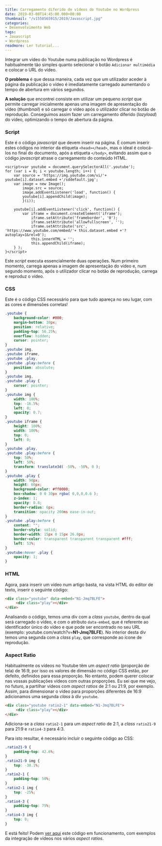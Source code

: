 ```yaml
---
title: Carregamento diferido de vídeos do Youtube no Wordpress
date: 2019-03-08T14:45:00.000+00:00
thumbnail: "/v1558565915/2019/Javascript.jpg"
categories:
- Desenvolvimento Web
tags:
- Javascript
- Wordpress
readmore: Ler tutorial...
---
```

Integrar um vídeo do Youtube numa publicação no Wordpress é habitualmente tão simples quanto selecionar o botão `Adicionar multimédia` e colocar o URL do vídeo.

**O problema** é que dessa maneira, cada vez que um utilizador aceder à página da publicação o vídeo é imediatamente carregado aumentando o tempo de abertura em vários segundos.

**A solução** que encontrei consiste em utilizar um pequeno _script_ que permite carregar inicialmente apenas uma imagem de apresentação do vídeo (_thumbnail_) e só carregar o vídeo após o utilizador clicar no botão de reprodução. Conseguimos assim fazer um carregamento diferido (_lazyload_) do vídeo, optimizando o tempo de abertura da página.

<!--readmore-->

### Script

Este é o código _javascript_ que devem inserir na página. É comum inserir estes códigos no interior da etiqueta `<head></head>`, mas o ideal é colocá-los no final do documento, após a etiqueta `</body>`, evitando assim que o código _javascript_ atrase o carregamento do conteúdo HTML.

```JS
<script>var youtube = document.querySelectorAll('.youtube');
for (var i = 0; i < youtube.length; i++) {
    var source = 'https://img.youtube.com/vi/'+ youtube[i].dataset.embed +'/sddefault.jpg';
    var image = new Image();
        image.src = source;
        image.addEventListener('load', function() {
        youtube[i].appendChild(image);
        }(i));

    youtube[i].addEventListener('click', function() {
        var iframe = document.createElement('iframe');
            iframe.setAttribute('frameborder', '0');
            iframe.setAttribute('allowfullscreen', '');
            iframe.setAttribute('src', 'https://www.youtube.com/embed/'+ this.dataset.embed +'?autoplay=1&rel=0');
            this.innerHTML = '';
            this.appendChild(iframe);
    } );
}</script>
```

Este _script_ executa essencialmente duas operações. Num primeiro momento, carrega apenas a imagem de apresentação do vídeo e, num segundo momento, após o utilizador clicar no botão de reprodução, carrega e reproduz o vídeo.

### CSS

Este é o código CSS necessário para que tudo apareça no seu lugar, com as cores e dimensões corretas!

```CSS
.youtube {
    background-color: #000;
    margin-bottom: 30px;
    position: relative;
    padding-top: 56.25%;
    overflow: hidden;
    cursor: pointer;
}
.youtube img,
.youtube iframe,
.youtube .play,
.youtube .play:before {
    position: absolute;
}
.youtube img,
.youtube .play {
    cursor: pointer;
}
.youtube img {
    width: 100%;
    top: -16.5%;
    left: 0;
    opacity: 0.7;
}
.youtube iframe {
    height: 100%;
    width: 100%;
    top: 0;
    left: 0;
}
.youtube .play,
.youtube .play:before {
    top: 50%;
    left: 50%;
    transform: translate3d( -50%, -50%, 0 );
}
.youtube .play {
    width: 90px;
    height: 60px;
    background-color: #ff0000;
    box-shadow: 0 0 30px rgba( 0,0,0,0.6 );
    z-index: 1;
    opacity: 0.8;
    border-radius: 6px;
    transition: opacity 200ms ease-in-out;
}
.youtube .play:before {
    content: "";
    border-style: solid;
    border-width: 15px 0 15px 26.0px;
    border-color: transparent transparent transparent #fff;
    left: 53%;
}
.youtube:hover .play {
    opacity: 1;
}
```

### HTML

Agora, para inserir um vídeo num artigo basta, na vista HTML do editor de texto, inserir o seguinte código:

```HTML
<div class="youtube" data-embed="N1-Jmq7BLFE">
     <div class="play"></div>
</div>
```

Analisando o código, temos uma div com a _class_ `youtube`, dentro da qual será carregado o vídeo, e com o atributo `data-embed`, que é referente ao identificador único do vídeo e que pode ser encontrado no seu URL (exemplo: youtube.com/watch?v=**N1-Jmq7BLFE**). No interior desta div temos uma segunda com a _class_ `play`, que corresponde ao ícone de reprodução.

### Aspect Ratio

Habitualmente os vídeos no Youtube têm um _aspect ratio_ (proporção de tela) de 16:9, por isso os valores de dimensão no código CSS estão, por defeito, definidos para essa proporção. No entanto, podem querer colocar nas vossas publicações vídeos com outras proporções. Eu sei que me vejo, no futuro, a partilhar vídeos com _aspect ratios_ de 2:1 ou 21:9, por exemplo. Assim, para dimensionar o vídeo para proporções diferentes de 16:9 adicionamos uma segunda _class_ à div `youtube`.

```HTML
<div class="youtube ratio2-1" data-embed="N1-Jmq7BLFE">
     <div class="play"></div>
</div>
```

Adiciona-se a _class_ `ratio2-1` para um _aspect ratio_ de 2:1, a _class_ `ratio21-9` para 21:9 e `ratio4-3` para 4:3.

Para isto resultar, é necessário incluir o seguinte código ao CSS:

```CSS
.ratio21-9 {
    padding-top: 42.6%;
}
.ratio21-9 img {
    top: -38.1%;
}
.ratio2-1 {
    padding-top: 50%;
}
.ratio2-1 img {
    top: -25%;
}
.ratio4-3 {
    padding-top: 75%;
}
.ratio4-3 img {
    top: 0;
}
```

E está feito! Podem [ver aqui](https://jsfiddle.net/emanuelpina/9bfh36cv/) este código em funcionamento, com exemplos da integração de vídeos nos vários _aspect ratios_.